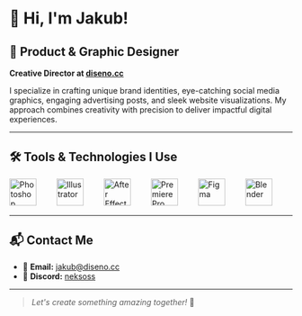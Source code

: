 # 👋 Hi, I'm Jakub!

## 🎨 Product & Graphic Designer  
**Creative Director at [diseno.cc](https://diseno.cc)**

I specialize in crafting unique brand identities, eye-catching social media graphics, engaging advertising posts, and sleek website visualizations. My approach combines creativity with precision to deliver impactful digital experiences.

---

## 🛠️ Tools & Technologies I Use

<p align="left">
  <img src="https://cdn.jsdelivr.net/gh/devicons/devicon/icons/photoshop/photoshop-plain.svg" alt="Photoshop" width="48" height="48" style="margin-right:32px;"/>
  <img src="https://cdn.jsdelivr.net/gh/devicons/devicon/icons/illustrator/illustrator-plain.svg" alt="Illustrator" width="48" height="48" style="margin-right:32px;"/>
  <img src="https://cdn.jsdelivr.net/gh/devicons/devicon/icons/aftereffects/aftereffects-original.svg" alt="After Effects" width="48" height="48" style="margin-right:32px;"/>
  <img src="https://cdn.jsdelivr.net/gh/devicons/devicon/icons/premierepro/premierepro-original.svg" alt="Premiere Pro" width="48" height="48" style="margin-right:32px;"/>
  <img src="https://cdn.jsdelivr.net/gh/devicons/devicon/icons/figma/figma-original.svg" alt="Figma" width="48" height="48" style="margin-right:32px;"/>
  <img src="https://cdn.jsdelivr.net/gh/devicons/devicon/icons/blender/blender-original.svg" alt="Blender" width="48" height="48"/>
</p>

---

## 📬 Contact Me

- 📧 **Email:** [jakub@diseno.cc](mailto:jakub@diseno.cc)
- 💬 **Discord:** [neksoss](https://discord.gg/qCDP2SDsKH)

---

> _Let's create something amazing together!_ 🚀
